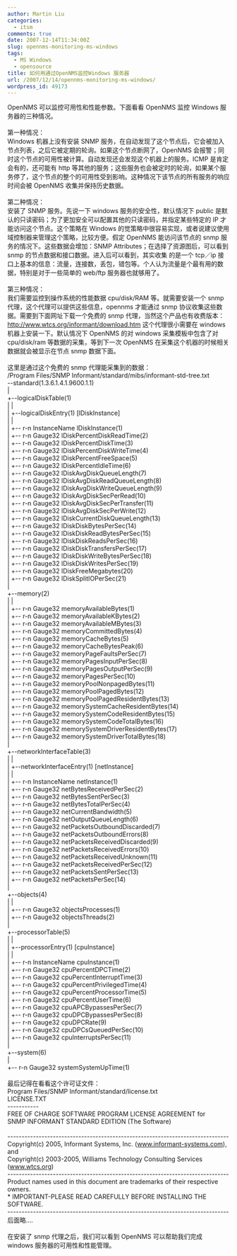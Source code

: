 ```yaml
---
author: Martin Liu
categories:
  - itsm
comments: true
date: 2007-12-14T11:34:00Z
slug: opennms-monitoring-ms-windows
tags:
  - MS Windows
  - opensource
title: 如何用通过OpenNMS监控Windows 服务器
url: /2007/12/14/opennms-monitoring-ms-windows/
wordpress_id: 49173
---
```


OpenNMS 可以监控可用性和性能参数。下面看看 OpenNMS 监控 Windows 服务器的三种情况。<br /><br />第一种情况：<br />Windows 机器上没有安装 SNMP 服务，在自动发现了这个节点后，它会被加入节点列表，之后它被定期的轮询。如果这个节点断网了，OpenNMS 会报警；同时这个节点的可用性被计算。自动发现还会发现这个机器上的服务。ICMP 是肯定会有的，还可能有 http 等其他的服务；这些服务也会被定时的轮询，如果某个服务停了，这个节点的整个的可用性受到影响。这种情况下该节点的所有服务的响应时间会被 OpenNMS 收集并保持历史数据。<br /><br />第二种情况：<br />安装了 SNMP 服务。先说一下 windows 服务的安全性，默认情况下 public 是默认的只读密码；为了更加安全可以配置其他的只读密码，并指定某些特定的 IP 才能访问这个节点。这个策略在 Windows 的觉策略中很容易实现，或者说建议使用域控制器来管理这个策略，比较方便。假定 OpenNMS 能访问该节点的 snmp 服务的情况下。这些数据会增加：SNMP Attributes；在选择了资源图后，可以看到 snmp 的节点数据和接口数据。进入后可以看到，其实收集 的是一个 tcp／ip 接口上基本的信息：流量，连接数，丢包，错包等。个人认为流量是个最有用的数据，特别是对于一些简单的 web/ftp 服务器也就够用了。<br /><br />第三种情况：<br />我们需要监控到操作系统的性能数据 cpu/disk/RAM 等。就需要安装一个 snmp 代理，这个代理可以提供这些信息，opennms 才能通过 snmp 协议收集这些数据。需要到下面网址下载一个免费的 snmp 代理，当然这个产品也有收费版本：http://www.wtcs.org/informant/download.htm 这个代理很小需要在 windows 机器上安装一下。默认情况下 OpenNMS 的对 windows 采集模板中包含了对 cpu/disk/ram 等数据的采集，等到下一次 OpenNMS 在采集这个机器的时候相关数据就会被显示在节点 snmp 数据下面。<br /><br />这里是通过这个免费的 snmp 代理能采集到的数据：<br />/Program Files/SNMP Informant/standard/mibs/informant-std-tree.txt<br />--standard(1.3.6.1.4.1.9600.1.1)<br />|<br />+--logicalDiskTable(1)<br />| |<br />| +--logicalDiskEntry(1) [lDiskInstance]<br />| |<br />| +-- r-n InstanceName lDiskInstance(1)<br />| +-- r-n Gauge32 lDiskPercentDiskReadTime(2)<br />| +-- r-n Gauge32 lDiskPercentDiskTime(3)<br />| +-- r-n Gauge32 lDiskPercentDiskWriteTime(4)<br />| +-- r-n Gauge32 lDiskPercentFreeSpace(5)<br />| +-- r-n Gauge32 lDiskPercentIdleTime(6)<br />| +-- r-n Gauge32 lDiskAvgDiskQueueLength(7)<br />| +-- r-n Gauge32 lDiskAvgDiskReadQueueLength(8)<br />| +-- r-n Gauge32 lDiskAvgDiskWriteQueueLength(9)<br />| +-- r-n Gauge32 lDiskAvgDiskSecPerRead(10)<br />| +-- r-n Gauge32 lDiskAvgDiskSecPerTransfer(11)<br />| +-- r-n Gauge32 lDiskAvgDiskSecPerWrite(12)<br />| +-- r-n Gauge32 lDiskCurrentDiskQueueLength(13)<br />| +-- r-n Gauge32 lDiskDiskBytesPerSec(14)<br />| +-- r-n Gauge32 lDiskDiskReadBytesPerSec(15)<br />| +-- r-n Gauge32 lDiskDiskReadsPerSec(16)<br />| +-- r-n Gauge32 lDiskDiskTransfersPerSec(17)<br />| +-- r-n Gauge32 lDiskDiskWriteBytesPerSec(18)<br />| +-- r-n Gauge32 lDiskDiskWritesPerSec(19)<br />| +-- r-n Gauge32 lDiskFreeMegabytes(20)<br />| +-- r-n Gauge32 lDiskSplitIOPerSec(21)<br />|<br />+--memory(2)<br />| |<br />| +-- r-n Gauge32 memoryAvailableBytes(1)<br />| +-- r-n Gauge32 memoryAvailableKBytes(2)<br />| +-- r-n Gauge32 memoryAvailableMBytes(3)<br />| +-- r-n Gauge32 memoryCommittedBytes(4)<br />| +-- r-n Gauge32 memoryCacheBytes(5)<br />| +-- r-n Gauge32 memoryCacheBytesPeak(6)<br />| +-- r-n Gauge32 memoryPageFaultsPerSec(7)<br />| +-- r-n Gauge32 memoryPagesInputPerSec(8)<br />| +-- r-n Gauge32 memoryPagesOutputPerSec(9)<br />| +-- r-n Gauge32 memoryPagesPerSec(10)<br />| +-- r-n Gauge32 memoryPoolNonpagedBytes(11)<br />| +-- r-n Gauge32 memoryPoolPagedBytes(12)<br />| +-- r-n Gauge32 memoryPoolPagedResidentBytes(13)<br />| +-- r-n Gauge32 memorySystemCacheResidentBytes(14)<br />| +-- r-n Gauge32 memorySystemCodeResidentBytes(15)<br />| +-- r-n Gauge32 memorySystemCodeTotalBytes(16)<br />| +-- r-n Gauge32 memorySystemDriverResidentBytes(17)<br />| +-- r-n Gauge32 memorySystemDriverTotalBytes(18)<br />|<br />+--networkInterfaceTable(3)<br />| |<br />| +--networkInterfaceEntry(1) [netInstance]<br />| |<br />| +-- r-n InstanceName netInstance(1)<br />| +-- r-n Gauge32 netBytesReceivedPerSec(2)<br />| +-- r-n Gauge32 netBytesSentPerSec(3)<br />| +-- r-n Gauge32 netBytesTotalPerSec(4)<br />| +-- r-n Gauge32 netCurrentBandwidth(5)<br />| +-- r-n Gauge32 netOutputQueueLength(6)<br />| +-- r-n Gauge32 netPacketsOutboundDiscarded(7)<br />| +-- r-n Gauge32 netPacketsOutboundErrors(8)<br />| +-- r-n Gauge32 netPacketsReceivedDiscarded(9)<br />| +-- r-n Gauge32 netPacketsReceivedErrors(10)<br />| +-- r-n Gauge32 netPacketsReceivedUnknown(11)<br />| +-- r-n Gauge32 netPacketsReceivedPerSec(12)<br />| +-- r-n Gauge32 netPacketsSentPerSec(13)<br />| +-- r-n Gauge32 netPacketsPerSec(14)<br />|<br />+--objects(4)<br />| |<br />| +-- r-n Gauge32 objectsProcesses(1)<br />| +-- r-n Gauge32 objectsThreads(2)<br />|<br />+--processorTable(5)<br />| |<br />| +--processorEntry(1) [cpuInstance]<br />| |<br />| +-- r-n InstanceName cpuInstance(1)<br />| +-- r-n Gauge32 cpuPercentDPCTime(2)<br />| +-- r-n Gauge32 cpuPercentInterruptTime(3)<br />| +-- r-n Gauge32 cpuPercentPrivilegedTime(4)<br />| +-- r-n Gauge32 cpuPercentProcessorTime(5)<br />| +-- r-n Gauge32 cpuPercentUserTime(6)<br />| +-- r-n Gauge32 cpuAPCBypassesPerSec(7)<br />| +-- r-n Gauge32 cpuDPCBypassesPerSec(8)<br />| +-- r-n Gauge32 cpuDPCRate(9)<br />| +-- r-n Gauge32 cpuDPCsQueuedPerSec(10)<br />| +-- r-n Gauge32 cpuInterruptsPerSec(11)<br />|<br />+--system(6)<br />|<br />+-- r-n Gauge32 systemSystemUpTime(1)<br /><br />最后记得在看看这个许可证文件：<br />Program Files/SNMP Informant/standard/license.txt<br />LICENSE.TXT<br />-----------<br />FREE OF CHARGE SOFTWARE PROGRAM LICENSE AGREEMENT for<br />SNMP INFORMANT STANDARD EDITION (The Software)<br /><br />------------------------------------------------------------------------------<br />Copyright(c) 2005, Informant Systems, Inc. (www.informant-systems.com), and<br />Copyright(c) 2003-2005, Williams Technology Consulting Services (www.wtcs.org)<br />------------------------------------------------------------------------------<br />Product names used in this document are trademarks of their respective owners.<br />\* IMPORTANT-PLEASE READ CAREFULLY BEFORE INSTALLING THE SOFTWARE.<br />------------------------------------------------------------------------------<br />后面略....<br /><br />在安装了 snmp 代理之后，我们可以看到 OpenNMS 可以帮助我们完成 windows 服务器的可用性和性能管理。
